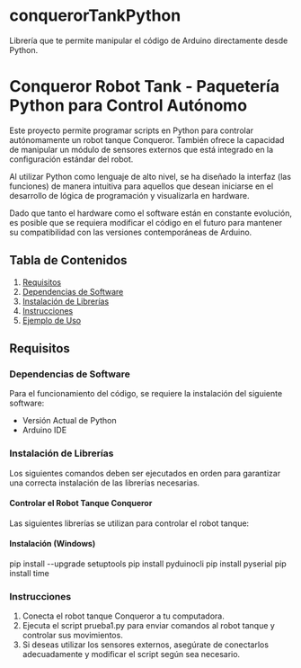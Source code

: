 # conquerorTankPython
Librería que te permite manipular el código de Arduino directamente desde Python. 
# Conqueror Robot Tank - Paquetería Python para Control Autónomo

Este proyecto permite programar scripts en Python para controlar autónomamente un robot tanque Conqueror. También ofrece la capacidad de manipular un módulo de sensores externos que está integrado en la configuración estándar del robot.

Al utilizar Python como lenguaje de alto nivel, se ha diseñado la interfaz (las funciones) de manera intuitiva para aquellos que desean iniciarse en el desarrollo de lógica de programación y visualizarla en hardware.

Dado que tanto el hardware como el software están en constante evolución, es posible que se requiera modificar el código en el futuro para mantener su compatibilidad con las versiones contemporáneas de Arduino.

## Tabla de Contenidos

1. [Requisitos](#requisitos)
2. [Dependencias de Software](#dependencias-de-software)
3. [Instalación de Librerías](#instalación-de-librerías)
4. [Instrucciones](#instrucciones)
5. [Ejemplo de Uso](#ejemplo-de-uso)

## Requisitos

### Dependencias de Software

Para el funcionamiento del código, se requiere la instalación del siguiente software:

- Versión Actual de Python
- Arduino IDE

### Instalación de Librerías

Los siguientes comandos deben ser ejecutados en orden para garantizar una correcta instalación de las librerías necesarias.

#### Controlar el Robot Tanque Conqueror

Las siguientes librerías se utilizan para controlar el robot tanque:

#### Instalación (Windows)

pip install --upgrade setuptools
pip install pyduinocli
pip install pyserial
pip install time

### Instrucciones
  1. Conecta el robot tanque Conqueror a tu computadora.
  2. Ejecuta el script prueba1.py para enviar comandos al robot tanque y controlar sus movimientos.
  3. Si deseas utilizar los sensores externos, asegúrate de conectarlos adecuadamente y modificar el script según sea necesario.
